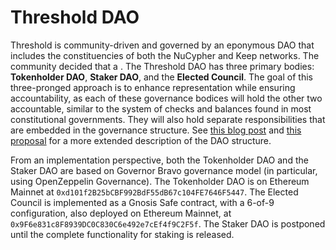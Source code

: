 # Threshold DAO

Threshold is community-driven and governed by an eponymous DAO that includes the constituencies of both the NuCypher and Keep networks. The community decided that a . The Threshold DAO has three primary bodies: **Tokenholder DAO**, **Staker DAO**, and the **Elected Council**. The goal of this three-pronged approach is to enhance representation while ensuring accountability, as each of these governance bodices will hold the other two accountable, similar to the system of checks and balances found in most constitutional governments. They will also hold separate responsibilities that are embedded in the governance structure. See [this blog post](https://blog.threshold.network/thresholds-governance-structure-and-the-upcoming-council-elections/) and [this proposal](https://forum.threshold.network/t/threshold-network-dao-proposal-v2/57) for a more extended description of the DAO structure.

From an implementation perspective, both the Tokenholder DAO and the Staker DAO are based on Governor Bravo governance model (in particular, using OpenZeppelin Governance). The Tokenholder DAO is on Ethereum Mainnet at `0xd101f2B25bCBF992BdF55dB67c104FE7646F5447`. The Elected Council is implemented as a Gnosis Safe contract, with a 6-of-9 configuration, also deployed on Ethereum Mainnet, at `0x9F6e831c8F8939DC0C830C6e492e7cEf4f9C2F5f`. The Staker DAO is postponed until the complete functionality for staking is released.

###
